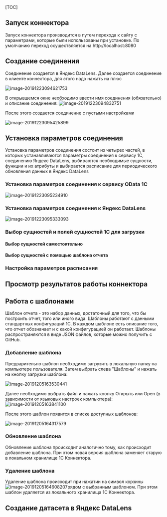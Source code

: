 [TOC]



## Запуск коннектора

Запуск коннектора производится в путем перехода к сайту с параметрами, которые были использованы при установке. По умолчанию переход осуществляется на http://localhost:8080

## Создание соединения

Соединение создается в Яндекс DataLens. Далее создается соединение в клиенте коннектора, для этого надо нажать на плюс

![image-20191223094621753](https://github.com/webzavod/1CDataLens/blob/master/Docs/images/image-20191223094621753.png)

В открывшемся окне необходимо ввести имя соединения (обязательно) и описание соединения:
![image-20191223094832751](https://github.com/webzavod/1CDataLens/blob/master/Docs/images/image-20191223094832751.png)

После этого создается соединение с пустыми настройками

![image-20191223095425899](https://github.com/webzavod/1CDataLens/blob/master/Docs/images/image-20191223095425899.png)

## Установка параметров соединения

Установка параметров соединения состоит из четырех частей, в которых устанавливаются параметры соединения к сервису 1С, соединению Яндекс DataLens, выбираются необходимые сущности, функции и их атрибуты и выбирается расписание для периодического обновления данных в  Яндекс DataLens

### Установка параметров соединения к сервису OData 1C

![image-20191223095234910](https://github.com/webzavod/1CDataLens/blob/master/Docs/images/image-20191223095234910.png)



### Установка параметров соединения к Яндекс DataLens

![image-20191223095333093](https://github.com/webzavod/1CDataLens/blob/master/Docs/images/image-20191223095333093.png)

### Выбор сущностей и полей сущностей 1С для загрузки

#### Выбор сущностей самостоятельно

#### Выбор сущностей с помощью шаблона отчета

### Настройка параметров расписания

## Просмотр результатов работы коннектора

## Работа с шаблонами

Шаблон отчета - это набор данных, достаточный для того, что бы построить отчет, того или иного вида. Шаблоны работают с данными стандартных конфигураций 1С. В каждом шаблоне есть описание того, что отчет обозначает и с какой конфигурацией он работает. Шаблоны распространяются в виде JSON файлов, которые можно получить с GitHub.

### Добавление шаблона

Предварительно шаблон необходимо загрузить в локальную папку на компьютере пользователя. Затем выбрать слева "Шаблоны" и нажать на кнопку загрузки шаблона:

![image-20191205163530441](https://github.com/webzavod/1CDataLens/blob/master/Docs/images/image-20191205163530441.png)

Далее необходимо выбрать файл и нажать кнопку Открыть или Open (в зависимости от языковых настроек компьютера):
![image-20191205163841100](https://github.com/webzavod/1CDataLens/blob/master/Docs/images/image-20191205163841100.png)

После этого шаблон появится в списке доступных шаблонов:

![image-20191205164317579](https://github.com/webzavod/1CDataLens/blob/master/Docs/images/image-20191205164317579.png)

### Обновление шаблона

Обновление шаблона происходит аналогично тому, как происходит добавление шаблона. При этом новая версия шаблона заменяет старую в локальном хранилище 1С Коннектора.

### Удаление шаблона

Удаление шаблона происходит при нажатии на символ корзины ![image-20191205164608207](https://github.com/webzavod/1CDataLens/blob/master/Docs/images/image-20191205164608207.png)рядом с выбранным шаблоном. При этом шаблон удаляется из локального хранилища 1С Коннектора.

## Создание датасета в Яндекс DataLens

